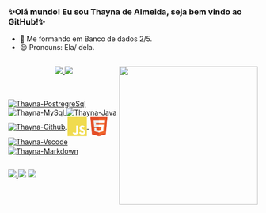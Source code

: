 ### ✨Olá mundo! Eu sou Thayna de Almeida, seja bem vindo ao GitHub!✨

- 🌱 Me formando em Banco de dados 2/5.
- 😄 Pronouns: Ela/ dela. 
##
<div align="center">
  <a href="https://github.com/Thayna-AS/Thayna-AS">
  <img height="185em" src="https://github-readme-stats.vercel.app/api?username=Thayna-AS&show_icons=true&theme=tokyonight&include_all_commits=true&count_private=true"/>
  <img height="185em" src="https://github-readme-stats.vercel.app/api/top-langs/?username=Thayna-AS&layout=compact&langs_count=7&theme=tokyonight"/>
 <img align="right" height= "280" width= "280" src=https://user-images.githubusercontent.com/109924086/232233305-df627a6e-78a7-4114-9640-677524608e59.png>
</div>

##
  
<div style="display: inline_block"><br>
<img align="center" alt="Thayna-PostregreSql" height="50" width="60" src="https://cdn.jsdelivr.net/gh/devicons/devicon/icons/postgresql/postgresql-original.svg" />
<img align="center" alt="Thayna-MySql" height="60" width="60" src="https://cdn.jsdelivr.net/gh/devicons/devicon/icons/mysql/mysql-original-wordmark.svg" />
<img align="center" alt="Thayna-Java" height="50" width="50" src="https://cdn.jsdelivr.net/gh/devicons/devicon/icons/java/java-plain.svg" /> 
<img align="center" alt="Thayna-Github" height="60" width="60" src="https://cdn.jsdelivr.net/gh/devicons/devicon/icons/github/github-original.svg" />
<img align="center" alt="Thayna-Js" height="40" width="40" src="https://raw.githubusercontent.com/devicons/devicon/master/icons/javascript/javascript-plain.svg">
<img align="center" alt="Thayna-HTML" height="40" width="40" src="https://raw.githubusercontent.com/devicons/devicon/master/icons/html5/html5-original.svg">    
<img align="center" alt="Thayna-Vscode" height="40" width="40" src="https://cdn.jsdelivr.net/gh/devicons/devicon/icons/vscode/vscode-original.svg" />
<img align="center" alt="Thayna-Markdown" height="50" width="50" src="https://cdn.jsdelivr.net/gh/devicons/devicon/icons/markdown/markdown-original.svg" /> 
</div>



##

<a href="https://www.instagram.com/queenthab" alt="Instagram" target="_blank">
<img src="https://img.shields.io/badge/-Instagram-DF0174?style=for-the-badge&labelColor=DF0174&logo=instagram&logoColor=white&link=https://www.instagram.com/USERNAME">
<a href = "mailto:thayna.almeida.silva23@gmail.com"><img src="https://img.shields.io/badge/-Gmail-%23333?style=for-the-badge&logo=gmail&logoColor=red" target="_blank"></a>
<a href="https://www.linkedin.com/in/thayna-de-almeida/" target="_blank"><img src="https://img.shields.io/badge/-LinkedIn-%230077B5?style=for-the-badge&logo=linkedin&logoColor=white" target="_blank"></a> 
</a>


